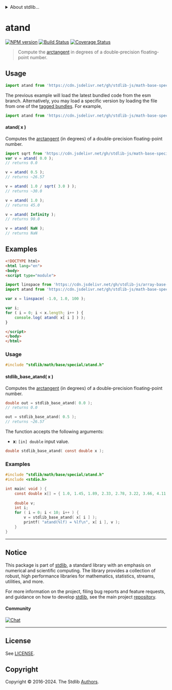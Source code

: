 <!--

@license Apache-2.0

Copyright (c) 2024 The Stdlib Authors.

Licensed under the Apache License, Version 2.0 (the "License");
you may not use this file except in compliance with the License.
You may obtain a copy of the License at

   http://www.apache.org/licenses/LICENSE-2.0

Unless required by applicable law or agreed to in writing, software
distributed under the License is distributed on an "AS IS" BASIS,
WITHOUT WARRANTIES OR CONDITIONS OF ANY KIND, either express or implied.
See the License for the specific language governing permissions and
limitations under the License.

-->


<details>
  <summary>
    About stdlib...
  </summary>
  <p>We believe in a future in which the web is a preferred environment for numerical computation. To help realize this future, we've built stdlib. stdlib is a standard library, with an emphasis on numerical and scientific computation, written in JavaScript (and C) for execution in browsers and in Node.js.</p>
  <p>The library is fully decomposable, being architected in such a way that you can swap out and mix and match APIs and functionality to cater to your exact preferences and use cases.</p>
  <p>When you use stdlib, you can be absolutely certain that you are using the most thorough, rigorous, well-written, studied, documented, tested, measured, and high-quality code out there.</p>
  <p>To join us in bringing numerical computing to the web, get started by checking us out on <a href="https://github.com/stdlib-js/stdlib">GitHub</a>, and please consider <a href="https://opencollective.com/stdlib">financially supporting stdlib</a>. We greatly appreciate your continued support!</p>
</details>

# atand

[![NPM version][npm-image]][npm-url] [![Build Status][test-image]][test-url] [![Coverage Status][coverage-image]][coverage-url] <!-- [![dependencies][dependencies-image]][dependencies-url] -->

> Compute the [arctangent][arctangent] in degrees of a double-precision floating-point number.



<section class="usage">

## Usage

```javascript
import atand from 'https://cdn.jsdelivr.net/gh/stdlib-js/math-base-special-atand@esm/index.mjs';
```
The previous example will load the latest bundled code from the esm branch. Alternatively, you may load a specific version by loading the file from one of the [tagged bundles](https://github.com/stdlib-js/math-base-special-atand/tags). For example,

```javascript
import atand from 'https://cdn.jsdelivr.net/gh/stdlib-js/math-base-special-atand@v0.1.0-esm/index.mjs';
```

#### atand( x )

Computes the [arctangent][arctangent] (in degrees) of a double-precision floating-point number.

```javascript
import sqrt from 'https://cdn.jsdelivr.net/gh/stdlib-js/math-base-special-sqrt@esm/index.mjs';
var v = atand( 0.0 );
// returns 0.0

v = atand( 0.5 );
// returns ~26.57

v = atand( 1.0 / sqrt( 3.0 ) );
// returns ~30.0

v = atand( 1.0 );
// returns 45.0

v = atand( Infinity );
// returns 90.0

v = atand( NaN );
// returns NaN
```

</section>

<!-- /.usage -->

<section class="examples">

## Examples

<!-- eslint no-undef: "error" -->

```html
<!DOCTYPE html>
<html lang="en">
<body>
<script type="module">

import linspace from 'https://cdn.jsdelivr.net/gh/stdlib-js/array-base-linspace@esm/index.mjs';
import atand from 'https://cdn.jsdelivr.net/gh/stdlib-js/math-base-special-atand@esm/index.mjs';

var x = linspace( -1.0, 1.0, 100 );

var i;
for ( i = 0; i < x.length; i++ ) {
    console.log( atand( x[ i ] ) );
}

</script>
</body>
</html>
```

</section>

<!-- /.examples -->

<!-- C usage documentation. -->

<section class="usage">

### Usage

```c
#include "stdlib/math/base/special/atand.h"
```

#### stdlib_base_atand( x )

Computes the [arctangent][arctangent] (in degrees) of a double-precision floating-point number.

```c
double out = stdlib_base_atand( 0.0 );
// returns 0.0

out = stdlib_base_atand( 0.5 );
// returns ~26.57
```

The function accepts the following arguments:

-   **x**: `[in] double` input value.

```c
double stdlib_base_atand( const double x );
```

</section>

<!-- /.usage -->

<!-- C API usage notes. Make sure to keep an empty line after the `section` element and another before the `/section` close. -->

<section class="notes">

</section>

<!-- /.notes -->

<!-- C API usage examples. -->

<section class="examples">

### Examples

```c
#include "stdlib/math/base/special/atand.h"
#include <stdio.h>

int main( void ) {
    const double x[] = { 1.0, 1.45, 1.89, 2.33, 2.78, 3.22, 3.66, 4.11, 4.55, 5.0 };
    
    double v;
    int i;
    for ( i = 0; i < 10; i++ ) {
        v = stdlib_base_atand( x[ i ] );
        printf( "atand(%lf) = %lf\n", x[ i ], v );
    }
}
```

</section>

<!-- /.examples -->

</section>

<!-- /.c -->

<!-- Section for related `stdlib` packages. Do not manually edit this section, as it is automatically populated. -->

<section class="related">

</section>

<!-- /.related -->

<!-- Section for all links. Make sure to keep an empty line after the `section` element and another before the `/section` close. -->


<section class="main-repo" >

* * *

## Notice

This package is part of [stdlib][stdlib], a standard library with an emphasis on numerical and scientific computing. The library provides a collection of robust, high performance libraries for mathematics, statistics, streams, utilities, and more.

For more information on the project, filing bug reports and feature requests, and guidance on how to develop [stdlib][stdlib], see the main project [repository][stdlib].

#### Community

[![Chat][chat-image]][chat-url]

---

## License

See [LICENSE][stdlib-license].


## Copyright

Copyright &copy; 2016-2024. The Stdlib [Authors][stdlib-authors].

</section>

<!-- /.stdlib -->

<!-- Section for all links. Make sure to keep an empty line after the `section` element and another before the `/section` close. -->

<section class="links">

[npm-image]: http://img.shields.io/npm/v/@stdlib/math-base-special-atand.svg
[npm-url]: https://npmjs.org/package/@stdlib/math-base-special-atand

[test-image]: https://github.com/stdlib-js/math-base-special-atand/actions/workflows/test.yml/badge.svg?branch=v0.1.0
[test-url]: https://github.com/stdlib-js/math-base-special-atand/actions/workflows/test.yml?query=branch:v0.1.0

[coverage-image]: https://img.shields.io/codecov/c/github/stdlib-js/math-base-special-atand/main.svg
[coverage-url]: https://codecov.io/github/stdlib-js/math-base-special-atand?branch=main

<!--

[dependencies-image]: https://img.shields.io/david/stdlib-js/math-base-special-atand.svg
[dependencies-url]: https://david-dm.org/stdlib-js/math-base-special-atand/main

-->

[chat-image]: https://img.shields.io/gitter/room/stdlib-js/stdlib.svg
[chat-url]: https://app.gitter.im/#/room/#stdlib-js_stdlib:gitter.im

[stdlib]: https://github.com/stdlib-js/stdlib

[stdlib-authors]: https://github.com/stdlib-js/stdlib/graphs/contributors

[umd]: https://github.com/umdjs/umd
[es-module]: https://developer.mozilla.org/en-US/docs/Web/JavaScript/Guide/Modules

[deno-url]: https://github.com/stdlib-js/math-base-special-atand/tree/deno
[deno-readme]: https://github.com/stdlib-js/math-base-special-atand/blob/deno/README.md
[umd-url]: https://github.com/stdlib-js/math-base-special-atand/tree/umd
[umd-readme]: https://github.com/stdlib-js/math-base-special-atand/blob/umd/README.md
[esm-url]: https://github.com/stdlib-js/math-base-special-atand/tree/esm
[esm-readme]: https://github.com/stdlib-js/math-base-special-atand/blob/esm/README.md
[branches-url]: https://github.com/stdlib-js/math-base-special-atand/blob/main/branches.md

[stdlib-license]: https://raw.githubusercontent.com/stdlib-js/math-base-special-atand/main/LICENSE

[arctangent]: https://en.wikipedia.org/wiki/Inverse_trigonometric_functions

<!-- <related-links> -->

<!-- </related-links> -->

</section>

<!-- /.links -->
